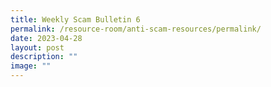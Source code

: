 ```yaml
---
title: Weekly Scam Bulletin 6
permalink: /resource-room/anti-scam-resources/permalink/
date: 2023-04-28
layout: post
description: ""
image: ""
---
```

